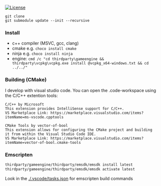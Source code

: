 [![License](https://img.shields.io/badge/License-Apache%202.0-blue.svg)](https://opensource.org/licenses/Apache-2.0)

```
git clone
git submodule update --init --recursive
```

### Install

- c++ compiler (MSVC, gcc, clang)
- cmake e.g. `choco install cmake`
- ninja e.g. `choco install ninja`
- engine: `cmd /c "cd thirdparty\gameengine && thirdparty\vcpkg\vcpkg.exe install @vcpkg_x64-windows.txt && cd ../../" `

### Building (CMake)

I develop with visual studio code. You can open the .code-workspace using the C/C++ extention tools:

    C/C++ by Microsoft
    This extension provides IntelliSense support for C/C++.
    VS Marketplace Link: https://marketplace.visualstudio.com/items?itemName=ms-vscode.cpptools

    CMake Tools by vector-of-bool
    This extension allows for configuring the CMake project and building it from within the Visual Studio Code IDE.
    VS Marketplace Link: https://marketplace.visualstudio.com/items?itemName=vector-of-bool.cmake-tools

### Emscripten

```bash
thirdparty/gameengine/thirdparty/emsdk/emsdk install latest
thirdparty/gameengine/thirdparty/emsdk/emsdk activate latest
```

Look in the [./.vscode/tasks.json](./.vscode/tasks.json) for emscripten build commands

